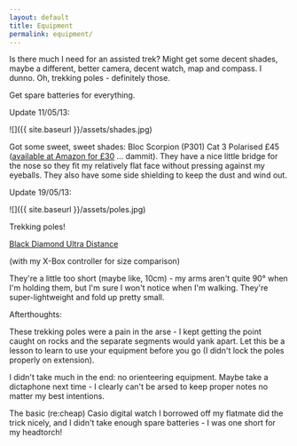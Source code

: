 ```yaml
---
layout: default
title: Equipment
permalink: equipment/
---
```

Is there much I need for an assisted trek? Might get some decent shades, maybe a different, better camera, decent watch, map and compass. I dunno. Oh, trekking poles - definitely those.

Get spare batteries for everything.

Update 11/05/13:

![]({{ site.baseurl }}/assets/shades.jpg)

Got some sweet, sweet shades: Bloc Scorpion (P301) Cat 3 Polarised £45 ([available at Amazon for £30](http://www.amazon.co.uk/Bloc-Scorpion-Sport-Sunglasses/dp/B007NVHZHU) ... dammit). They have a nice little bridge for the nose so they fit my relatively flat face without pressing against my eyeballs. They also have some side shielding to keep the dust and wind out.

Update 19/05/13:

![]({{ site.baseurl }}/assets/poles.jpg)

Trekking poles!

[Black Diamond Ultra Distance](http://www.blackdiamondequipment.com/en-gb/shop/mountain/trekking-poles/ultra-distance-trekking-pole/)

(with my X-Box controller for size comparison)

They're a little too short (maybe like, 10cm) - my arms aren't quite 90° when I'm holding them, but I'm sure I won't notice when I'm walking. They're super-lightweight and fold up pretty small.

Afterthoughts:

These trekking poles were a pain in the arse - I kept getting the point caught on rocks and the separate segments would yank apart. Let this be a lesson to learn to use your equipment before you go (I didn't lock the poles properly on extension).

I didn't take much in the end: no orienteering equipment. Maybe take a dictaphone next time - I clearly can't be arsed to keep proper notes no matter my best intentions.

The basic (re:cheap) Casio digital watch I borrowed off my flatmate did the trick nicely, and I didn't take enough spare batteries - I was one short for my headtorch!
